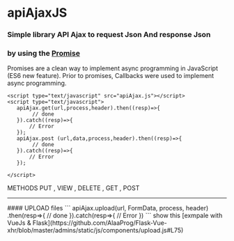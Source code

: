 # apiAjaxJS

### Simple library API Ajax to request Json And  response Json   

### by using the [Promise](https://developer.mozilla.org/en-US/docs/Web/JavaScript/Reference/Global_Objects/Promise)
Promises are a clean way to implement async programming in JavaScript (ES6 new feature).
 Prior to promises, Callbacks were used to implement async programming.

```
<script type="text/javascript" src="apiAjax.js"></script>
<script type="text/javascript">
   apiAjax.get(url,process,header).then((resp)=>{
        // done 
   }).catch((resp)=>{ 
       // Error  
   });
   apiAjax.post (url,data,process,header).then((resp)=>{
        // done 
   }).catch((resp)=>{ 
       // Error  
   });
   
</script>
```
METHODS PUT , VIEW , DELETE , GET , POST
<br>
<hr />
#### UPLOAD  files
```
apiAjax.upload(url, FormData, process, header)
    .then(resp=>{
        // done 
    }).catch(resp=>{ 
        // Error
    })
```
show this [exmpale with VueJs & Flask](https://github.com/AlaaProg/Flask-Vue-xhr/blob/master/admins/static/js/components/upload.js#L75)
